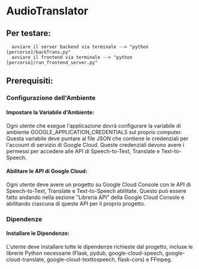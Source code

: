 # AudioTranslator

## Per testare:
      avviare il server backend via terminale --> "python [percorso]/backTrans.py"
      avviare il frontend via terminale --> "python [percorso]/run_frontend_server.py"

## Prerequisiti:
### Configurazione dell'Ambiente
#### Impostare la Variabile d'Ambiente:
Ogni utente che esegue l'applicazione dovrà configurare la variabile di ambiente GOOGLE_APPLICATION_CREDENTIALS sul proprio computer. Questa variabile deve puntare al file JSON che contiene le credenziali per l'account di servizio di Google Cloud. Queste credenziali devono avere i permessi per accedere alle API di Speech-to-Text, Translate e Text-to-Speech.

#### Abilitare le API di Google Cloud:
Ogni utente deve avere un progetto su Google Cloud Console con le API di Speech-to-Text, Translate e Text-to-Speech abilitate. Questo può essere fatto andando nella sezione "Libreria API" della Google Cloud Console e abilitando ciascuna di queste API per il proprio progetto.

### Dipendenze
#### Installare le Dipendenze:
L'utente deve installare tutte le dipendenze richieste dal progetto, incluse le librerie Python necessarie (Flask, pydub, google-cloud-speech, google-cloud-translate, google-cloud-texttospeech, flask-cors) e FFmpeg.
